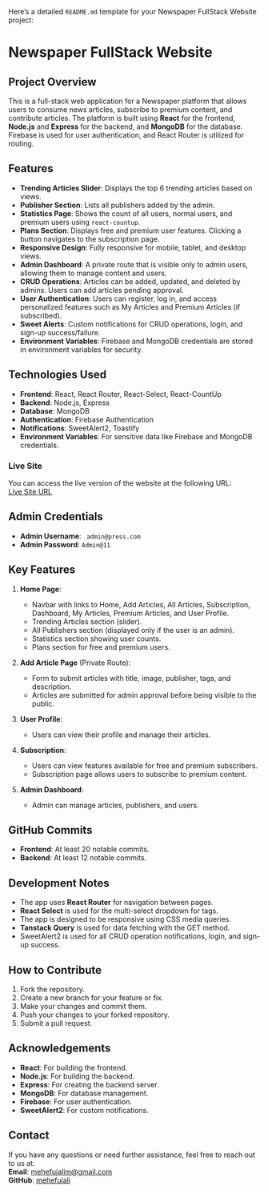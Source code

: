 Here’s a detailed `README.md` template for your Newspaper FullStack Website project:


# Newspaper FullStack Website

## Project Overview

This is a full-stack web application for a Newspaper platform that allows users to consume news articles, subscribe to premium content, and contribute articles. The platform is built using **React** for the frontend, **Node.js** and **Express** for the backend, and **MongoDB** for the database. Firebase is used for user authentication, and React Router is utilized for routing.

## Features

- **Trending Articles Slider**: Displays the top 6 trending articles based on views.
- **Publisher Section**: Lists all publishers added by the admin.
- **Statistics Page**: Shows the count of all users, normal users, and premium users using `react-countup`.
- **Plans Section**: Displays free and premium user features. Clicking a button navigates to the subscription page.
- **Responsive Design**: Fully responsive for mobile, tablet, and desktop views.
- **Admin Dashboard**: A private route that is visible only to admin users, allowing them to manage content and users.
- **CRUD Operations**: Articles can be added, updated, and deleted by admins. Users can add articles pending approval.
- **User Authentication**: Users can register, log in, and access personalized features such as My Articles and Premium Articles (if subscribed).
- **Sweet Alerts**: Custom notifications for CRUD operations, login, and sign-up success/failure.
- **Environment Variables**: Firebase and MongoDB credentials are stored in environment variables for security.

## Technologies Used

- **Frontend**: React, React Router, React-Select, React-CountUp
- **Backend**: Node.js, Express
- **Database**: MongoDB
- **Authentication**: Firebase Authentication
- **Notifications**: SweetAlert2, Toastify
- **Environment Variables**: For sensitive data like Firebase and MongoDB credentials.


### Live Site

You can access the live version of the website at the following URL:  
[Live Site URL](https://press-point-k.web.app)

## Admin Credentials

- **Admin Username**: ``` admin@press.com```
- **Admin Password**: ``` Admin@11 ```

## Key Features

1. **Home Page**:
   - Navbar with links to Home, Add Articles, All Articles, Subscription, Dashboard, My Articles, Premium Articles, and User Profile.
   - Trending Articles section (slider).
   - All Publishers section (displayed only if the user is an admin).
   - Statistics section showing user counts.
   - Plans section for free and premium users.

2. **Add Article Page** (Private Route):
   - Form to submit articles with title, image, publisher, tags, and description.
   - Articles are submitted for admin approval before being visible to the public.

3. **User Profile**:
   - Users can view their profile and manage their articles.

4. **Subscription**:
   - Users can view features available for free and premium subscribers.
   - Subscription page allows users to subscribe to premium content.

5. **Admin Dashboard**:
   - Admin can manage articles, publishers, and users.

## GitHub Commits

- **Frontend**: At least 20 notable commits.
- **Backend**: At least 12 notable commits.

## Development Notes

- The app uses **React Router** for navigation between pages.
- **React Select** is used for the multi-select dropdown for tags.
- The app is designed to be responsive using CSS media queries.
- **Tanstack Query** is used for data fetching with the GET method.
- SweetAlert2 is used for all CRUD operation notifications, login, and sign-up success.

## How to Contribute

1. Fork the repository.
2. Create a new branch for your feature or fix.
3. Make your changes and commit them.
4. Push your changes to your forked repository.
5. Submit a pull request.



## Acknowledgements

- **React**: For building the frontend.
- **Node.js**: For building the backend.
- **Express**: For creating the backend server.
- **MongoDB**: For database management.
- **Firebase**: For user authentication.
- **SweetAlert2**: For custom notifications.

## Contact

If you have any questions or need further assistance, feel free to reach out to us at:  
**Email**: mehefujalim@gmail.com  
**GitHub**: [mehefujali](https://github.com/mehefujali)



